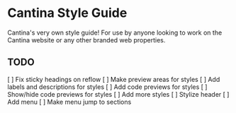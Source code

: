 # Cantina Style Guide
Cantina's very own style guide! For use by anyone looking to work on the Cantina website or any other branded web properties.

## TODO
[ ] Fix sticky headings on reflow
[ ] Make preview areas for styles
[ ] Add labels and descriptions for styles
[ ] Add code previews for styles
[ ] Show/hide code previews for styles
[ ] Add more styles
[ ] Stylize header
[ ] Add menu
[ ] Make menu jump to sections
